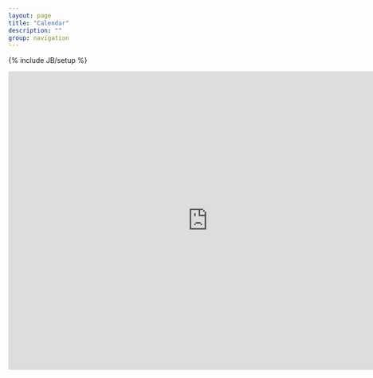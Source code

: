```yaml
---
layout: page
title: "Calendar"
description: ""
group: navigation
---
```

{% include JB/setup %}

<iframe src="https://www.google.com/calendar/embed?showTitle=0&amp;showCalendars=0&amp;height=600&amp;wkst=1&amp;bgcolor=%23FFFFFF&amp;src=debe90c0hvnq19v7heq5uvsgos%40group.calendar.google.com&amp;color=%23AB8B00&amp;src=7krdorlm01kgf009258jcke1eo%40group.calendar.google.com&amp;color=%232F6309&amp;src=o4fk677qp9kr1tegof7p62fnd4%40group.calendar.google.com&amp;color=%23125A12&amp;ctz=America%2FChicago" style=" border-width:0 " width="800" height="600" frameborder="0" scrolling="no"></iframe>

